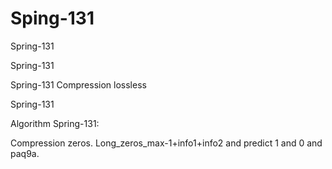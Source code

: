 # Sping-131
Spring-131

Spring-131

Spring-131 Compression lossless

Spring-131

Algorithm Spring-131:

Compression zeros. Long_zeros_max-1+info1+info2 and predict 1 and 0 and paq9a.
